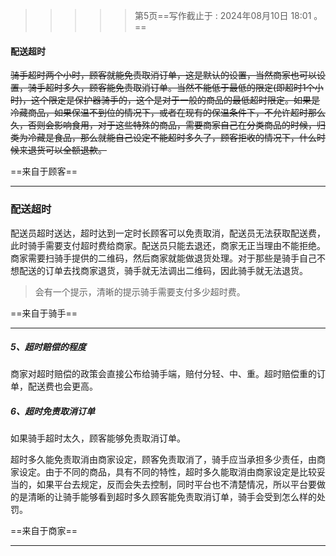 > > > > >    第5页==写作截止于 : 2024年08月10日 18:01 。==

#### 配送超时

~~骑手超时两个小时，顾客就能免责取消订单，这是默认的设置，当然商家也可以设置，骑手超时多久，顾客能免责取消订单。当然不能低于最低的限定(即超时1个小时)，这个限定是保护器骑手的，这个是对于一般的商品的最低超时限定。如果是冷藏商品，如果保温不到位的情况下，或者在现有的保温条件下，不允许超时那么久，否则会影响食用，对于这些特殊的商品，需要商家自己在分类商品的时候，归类为冷藏是食品，那么就能自己设定不能超时多久了，顾客拒收的情况下，什么时候来退货可以全额退款。~~

==来自于顾客==

----







### 配送超时

配送员超时送达，超时达到一定时长顾客可以免责取消，配送员无法获取配送费，此时骑手需要支付超时费给商家。配送员只能去退还，商家无正当理由不能拒绝。商家需要扫骑手提供的二维码，然后商家就能做退货处理。对于那些是骑手自己不想配送的订单去找商家退货，骑手就无法调出二维码，因此骑手就无法退货。

> 会有一个提示，清晰的提示骑手需要支付多少超时费。

==来自于骑手==

----









##### 5、超时赔偿的程度

商家对超时赔偿的政策会直接公布给骑手端，赔付分轻、中、重。超时赔偿重的订单，配送费也会更高。

##### 6、超时免责取消订单

如果骑手超时太久，顾客能够免责取消订单。

超时多久能免责取消由商家设定，顾客免责取消了，骑手应当承担多少责任，由商家设定。由于不同的商品，具有不同的特性，超时多久能取消由商家设定是比较妥当的，如果平台去规定，反而会失去控制，同时平台也不清楚情况，所以平台要做的是清晰的让骑手能够看到超时多久顾客能免责取消订单，骑手会受到怎么样的处罚。

==来自于商家==

----





